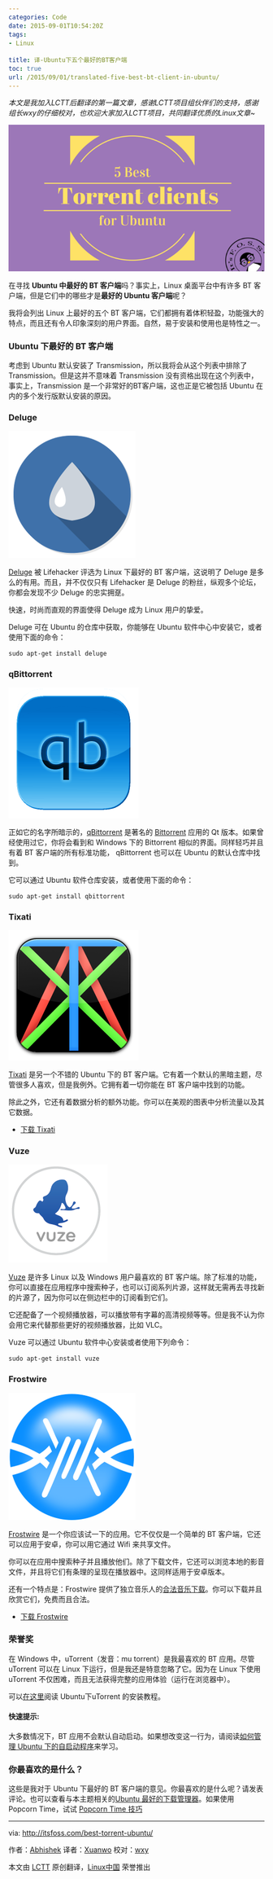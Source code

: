 ```yaml
---
categories: Code
date: 2015-09-01T10:54:20Z
tags:
- Linux

title: 译-Ubuntu下五个最好的BT客户端
toc: true
url: /2015/09/01/translated-five-best-bt-client-in-ubuntu/
---
```


*本文是我加入LCTT后翻译的第一篇文章，感谢LCTT项目组伙伴们的支持，感谢组长wxy的仔细校对，也欢迎大家加入LCTT项目，共同翻译优质的Linux文章~*

![Best Torrent clients for Ubuntu Linux](/imgs/opinion/5_Best_Torrent_Ubuntu.png)

在寻找 **Ubuntu 中最好的 BT 客户端**吗？事实上，Linux 桌面平台中有许多 BT 客户端，但是它们中的哪些才是**最好的 Ubuntu 客户端**呢？

<!--more-->

我将会列出 Linux 上最好的五个 BT 客户端，它们都拥有着体积轻盈，功能强大的特点，而且还有令人印象深刻的用户界面。自然，易于安装和使用也是特性之一。

### Ubuntu 下最好的 BT 客户端 ###

考虑到 Ubuntu 默认安装了 Transmission，所以我将会从这个列表中排除了 Transmission。但是这并不意味着 Transmission 没有资格出现在这个列表中，事实上，Transmission 是一个非常好的BT客户端，这也正是它被包括 Ubuntu 在内的多个发行版默认安装的原因。

### Deluge ###

![Logo of Deluge torrent client for Ubuntu](/imgs/opinion/Deluge.png)

[Deluge][1] 被 Lifehacker 评选为 Linux 下最好的 BT 客户端，这说明了 Deluge 是多么的有用。而且，并不仅仅只有 Lifehacker 是 Deluge 的粉丝，纵观多个论坛，你都会发现不少 Deluge 的忠实拥趸。

快速，时尚而直观的界面使得 Deluge 成为 Linux 用户的挚爱。

Deluge 可在 Ubuntu 的仓库中获取，你能够在 Ubuntu 软件中心中安装它，或者使用下面的命令：

    sudo apt-get install deluge

### qBittorrent ###

![qBittorrent client for Linux](/imgs/opinion/qbittorrent_icon.png)

正如它的名字所暗示的，[qBittorrent][2] 是著名的 [Bittorrent][3] 应用的 Qt 版本。如果曾经使用过它，你将会看到和 Windows 下的 Bittorrent 相似的界面。同样轻巧并且有着 BT 客户端的所有标准功能， qBittorrent 也可以在 Ubuntu 的默认仓库中找到。

它可以通过 Ubuntu 软件仓库安装，或者使用下面的命令：

    sudo apt-get install qbittorrent


### Tixati ###

![Tixati torrent client logo](/imgs/opinion/tixati_icon.png)

[Tixati][4] 是另一个不错的 Ubuntu 下的 BT 客户端。它有着一个默认的黑暗主题，尽管很多人喜欢，但是我例外。它拥有着一切你能在 BT 客户端中找到的功能。

除此之外，它还有着数据分析的额外功能。你可以在美观的图表中分析流量以及其它数据。

- [下载 Tixati][5]



### Vuze ###

![Vuze Torrent Logo](/imgs/opinion/vuze_icon_for_mac_os_x_by_hamzasaleem-d6yx1fp.png)

[Vuze][6] 是许多 Linux 以及 Windows 用户最喜欢的 BT 客户端。除了标准的功能，你可以直接在应用程序中搜索种子，也可以订阅系列片源，这样就无需再去寻找新的片源了，因为你可以在侧边栏中的订阅看到它们。

它还配备了一个视频播放器，可以播放带有字幕的高清视频等等。但是我不认为你会用它来代替那些更好的视频播放器，比如 VLC。

Vuze 可以通过 Ubuntu 软件中心安装或者使用下列命令：

    sudo apt-get install vuze



### Frostwire ###

![Logo of Frostwire torrent client](/imgs/opinion/frostwire.png)

[Frostwire][7] 是一个你应该试一下的应用。它不仅仅是一个简单的 BT 客户端，它还可以应用于安卓，你可以用它通过 Wifi 来共享文件。

你可以在应用中搜索种子并且播放他们。除了下载文件，它还可以浏览本地的影音文件，并且将它们有条理的呈现在播放器中。这同样适用于安卓版本。

还有一个特点是：Frostwire 提供了独立音乐人的[合法音乐下载][13]。你可以下载并且欣赏它们，免费而且合法。

- [下载 Frostwire][8]

### 荣誉奖 ###

在 Windows 中，uTorrent（发音：mu torrent）是我最喜欢的 BT 应用。尽管 uTorrent 可以在 Linux 下运行，但是我还是特意忽略了它。因为在 Linux 下使用 uTorrent 不仅困难，而且无法获得完整的应用体验（运行在浏览器中）。

可以[在这里][9]阅读 Ubuntu下uTorrent 的安装教程。

#### 快速提示: ####

大多数情况下，BT 应用不会默认自动启动。如果想改变这一行为，请阅读[如何管理 Ubuntu 下的自启动程序][10]来学习。

### 你最喜欢的是什么？ ###

这些是我对于 Ubuntu 下最好的 BT 客户端的意见。你最喜欢的是什么呢？请发表评论。也可以查看与本主题相关的[Ubuntu 最好的下载管理器][11]。如果使用 Popcorn Time，试试 [Popcorn Time 技巧][12]

--------------------------------------------------------------------------------

via: http://itsfoss.com/best-torrent-ubuntu/

作者：[Abhishek][a]
译者：[Xuanwo](https://github.com/Xuanwo)
校对：[wxy](https://github.com/wxy)

本文由 [LCTT](https://github.com/LCTT/TranslateProject) 原创翻译，[Linux中国](https://linux.cn/) 荣誉推出

[a]:http://itsfoss.com/author/abhishek/
[1]:http://deluge-torrent.org/
[2]:http://www.qbittorrent.org/
[3]:http://www.bittorrent.com/
[4]:http://www.tixati.com/
[5]:http://www.tixati.com/download/
[6]:http://www.vuze.com/
[7]:http://www.frostwire.com/
[8]:http://www.frostwire.com/downloads
[9]:http://sysads.co.uk/2014/05/install-utorrent-3-3-ubuntu-14-04-13-10/
[10]:http://itsfoss.com/manage-startup-applications-ubuntu/
[11]:http://itsfoss.com/4-best-download-managers-for-linux/
[12]:http://itsfoss.com/popcorn-time-tips/
[13]:http://www.frostclick.com/wp/

